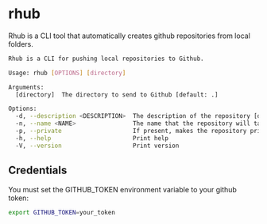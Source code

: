 # rhub

Rhub is a CLI tool that automatically creates github repositories from local folders.

```bash
Rhub is a CLI for pushing local repositories to Github.

Usage: rhub [OPTIONS] [directory]

Arguments:
  [directory]  The directory to send to Github [default: .]

Options:
  -d, --description <DESCRIPTION>  The description of the repository [default: ]
  -n, --name <NAME>                The name that the repository will take on GitHub [default: ]
  -p, --private                    If present, makes the repository private
  -h, --help                       Print help
  -V, --version                    Print version
```

## Credentials

You must set the GITHUB_TOKEN environment variable to your github token:

```bash
export GITHUB_TOKEN=your_token
```

